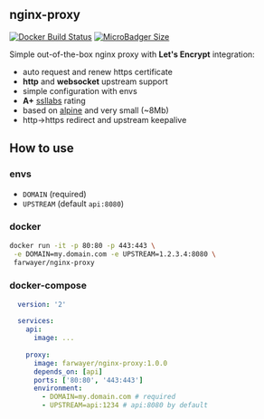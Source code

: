 ## nginx-proxy

[![Docker Build Status](https://img.shields.io/docker/build/farwayer/nginx-proxy.svg)](https://hub.docker.com/r/farwayer/nginx-proxy/) [![MicroBadger Size](https://img.shields.io/microbadger/image-size/farwayer/nginx-proxy.svg)](https://hub.docker.com/r/farwayer/nginx-proxy/)

Simple out-of-the-box nginx proxy with **Let's Encrypt** integration:

- auto request and renew https certificate
- **http** and **websocket** upstream support
- simple configuration with envs
- **A+** [ssllabs](https://www.ssllabs.com/ssltest/) rating
- based on [alpine](https://alpinelinux.org/) and very small (~8Mb)
- http->https redirect and upstream keepalive

## How to use

### envs

- `DOMAIN` (required)
- `UPSTREAM` (default `api:8080`)

### docker

```bash
docker run -it -p 80:80 -p 443:443 \
 -e DOMAIN=my.domain.com -e UPSTREAM=1.2.3.4:8080 \
 farwayer/nginx-proxy 
```

### docker-compose

```yaml
  version: '2'
  
  services:
    api:
      image: ... 
  
    proxy:
      image: farwayer/nginx-proxy:1.0.0
      depends_on: [api]
      ports: ['80:80', '443:443']
      environment:
        - DOMAIN=my.domain.com # required
        - UPSTREAM=api:1234 # api:8080 by default 
```
